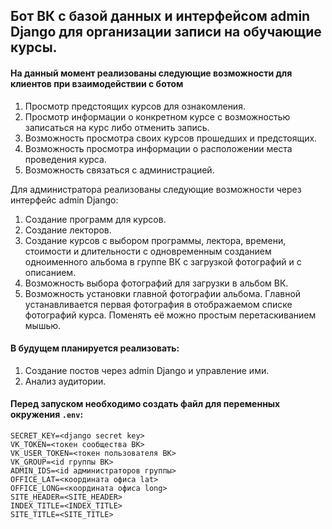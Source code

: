 ## Бот ВК с базой данных и интерфейсом admin Django для организации записи на обучающие курсы.

#### На данный момент реализованы следующие возможности для клиентов при взаимодействии с ботом

1. Просмотр предстоящих курсов для ознакомления.
2. Просмотр информации о конкретном курсе с возможностью записаться на курс либо отменить запись.
3. Возможность просмотра своих курсов прошедших и предстоящих.
4. Возможность просмотра информации о расположении места проведения курса.
5. Возможность связаться с администрацией.

Для администратора реализованы следующие возможности через интерфейс admin Django:

1. Создание программ для курсов.
2. Создание лекторов.
2. Создание курсов с выбором программы, лектора, времени, стоимости и длительности с одновременным созданием одноименного альбома в группе ВК с загрузкой фотографий и с описанием.
3. Возможность выбора фотографий для загрузки в альбом ВК.
4. Возможность установки главной фотографии альбома. Главной устанавливается первая фотография в отображаемом списке фотографий курса. Поменять её можно простым перетаскиванием мышью.

#### В будущем планируется реализовать:
1. Создание постов через admin Django и управление ими.
2. Анализ аудитории.

#### Перед запуском необходимо создать файл для переменных окружения `.env`:

```
SECRET_KEY=<django secret key>
VK_TOKEN=<токен сообщества ВК>
VK_USER_TOKEN=<токен пользователя ВК>
VK_GROUP=<id группы ВК>
ADMIN_IDS=<id администраторов группы>
OFFICE_LAT=<координата офиса lat>
OFFICE_LONG=<координата офиса long>
SITE_HEADER=<SITE_HEADER>
INDEX_TITLE=<INDEX_TITLE>
SITE_TITLE=<SITE_TITLE>
```
